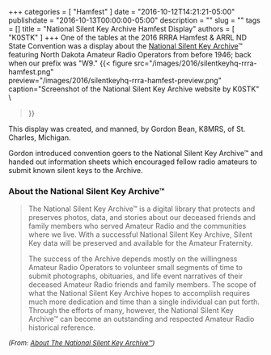 +++
categories = [ "Hamfest" ]
date = "2016-10-12T14:21:21-05:00"
publishdate = "2016-10-13T00:00:00-05:00"
description = ""
slug = ""
tags = []
title = "National Silent Key Archive Hamfest Display"
authors = [ "K0STK" ]
+++
One of the tables at the 2016 RRRA Hamfest & ARRL ND State Convention
was a display about the
[National Silent Key Archive](http://www.silentkeyhq.com/)&trade;
featuring North Dakota Amateur Radio Operators from before 1946; back
when our prefix was "W9."
{{< figure src="/images/2016/silentkeyhq-rrra-hamfest.png" \
	preview="/images/2016/silentkeyhq-rrra-hamfest-preview.png" \
	caption="Screenshot of the National Silent Key Archive website by K0STK" \
>}}
<!--more-->
This display was created, and manned, by Gordon Bean, K8MRS, of St.
Charles, Michigan.

Gordon introduced convention goers to the National Silent Key
Archive&trade; and handed out information sheets which encouraged fellow
radio amateurs to submit known silent keys to the Archive.

### About the National Silent Key Archive&trade;

>The National Silent Key Archive&trade; is a digital library that protects
>and preserves photos, data, and stories about our deceased friends and
>family members who served Amateur Radio and the communities where we
>live. With a successful National Silent Key Archive, Silent Key data
>will be preserved and available for the Amateur Fraternity.
>
>The success of the Archive depends mostly on the willingness Amateur
>Radio Operators to volunteer small segments of time to submit
>photographs, obituaries, and life event narratives of their deceased
>Amateur Radio friends and family members. The scope of what the National
>Silent Key Archive hopes to accomplish requires much more dedication
>and time than a single individual can put forth. Through the efforts
>of many, however, the National Silent Key Archive&trade; can become an
>outstanding and respected Amateur Radio historical reference.

<span style="font-size:small;">*(From: [About The National Silent Key Archive&trade;](http://www.silentkeyhq.com/main.php4?p=aboutthearchive.php4))*</span>


